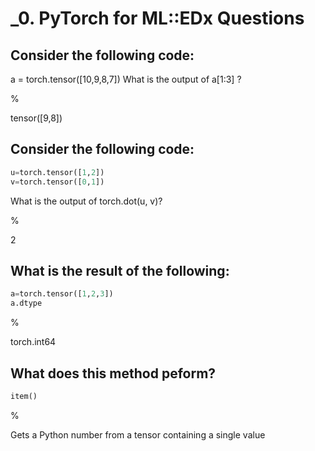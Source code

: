 # _0. PyTorch for ML::EDx Questions

## Consider the following code:
a = torch.tensor([10,9,8,7])
What is the output of a[1:3] ?

%

tensor([9,8])

## Consider the following code:
```python
u=torch.tensor([1,2])
v=torch.tensor([0,1])
```
What is the output of torch.dot(u, v)?

%

2

## What is the result of the following:

```python
a=torch.tensor([1,2,3])
a.dtype
```

%

torch.int64

## What does this method peform?

```python
item()
```

%

Gets a Python number from a tensor containing a single value